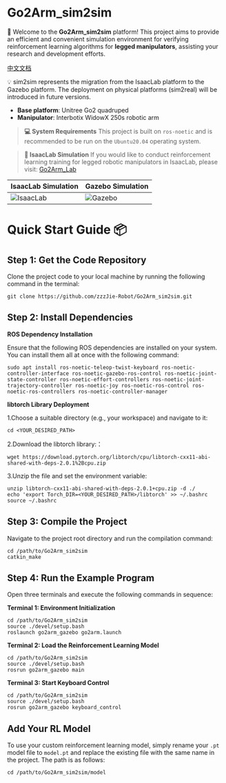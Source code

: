 # Go2Arm_sim2sim
🚀 Welcome to the **Go2Arm_sim2sim** platform! This project aims to provide an efficient and convenient simulation environment for verifying reinforcement learning algorithms for **legged manipulators**, assisting your research and development efforts.

[中文文档](https://github.com/zzzJie-Robot/Go2Arm_sim2sim/blob/main/README_CN.md "中文文档")

💡 sim2sim represents the migration from the IsaacLab platform to the Gazebo platform. The deployment on physical platforms (sim2real) will be introduced in future versions.

- **Base platform**: Unitree Go2 quadruped
- **Manipulator**: Interbotix WidowX 250s robotic arm

>**💻 System Requirements**
>This project is built on `ros-noetic` and is recommended to be run on the `Ubuntu20.04` operating system.

>**📢 IsaacLab Simulation**
>If you would like to conduct reinforcement learning training for legged robotic manipulators in IsaacLab, please visit:
>[Go2Arm_Lab](https://github.com/zzzJie-Robot/Go2Arm_Lab)

| IsaacLab Simulation | Gazebo Simulation |
|--------------------|-------------------|
| ![IsaacLab](https://github.com/zzzJie-Robot/Go2Arm_Lab/raw/main/video/IsaacLab.gif) | ![Gazebo](https://github.com/zzzJie-Robot/Go2Arm_Lab/raw/main/video/Gazebo.gif) |

# Quick Start Guide 📦
## Step 1: Get the Code Repository
Clone the project code to your local machine by running the following command in the terminal:  
```
git clone https://github.com/zzzJie-Robot/Go2Arm_sim2sim.git
```

## Step 2: Install Dependencies
**ROS Dependency Installation**

Ensure that the following ROS dependencies are installed on your system. You can install them all at once with the following command:
```
sudo apt install ros-noetic-teleop-twist-keyboard ros-noetic-controller-interface ros-noetic-gazebo-ros-control ros-noetic-joint-state-controller ros-noetic-effort-controllers ros-noetic-joint-trajectory-controller ros-noetic-joy ros-noetic-ros-control ros-noetic-ros-controllers ros-noetic-controller-manager
```
**libtorch Library Deployment**

1.Choose a suitable directory (e.g., your workspace) and navigate to it:
```
cd <YOUR_DESIRED_PATH>
```
2.Download the libtorch library:：
```
wget https://download.pytorch.org/libtorch/cpu/libtorch-cxx11-abi-shared-with-deps-2.0.1%2Bcpu.zip
```
3.Unzip the file and set the environment variable:
```
unzip libtorch-cxx11-abi-shared-with-deps-2.0.1+cpu.zip -d ./
echo 'export Torch_DIR=<YOUR_DESIRED_PATH>/libtorch' >> ~/.bashrc
source ~/.bashrc
```

## Step 3: Compile the Project
Navigate to the project root directory and run the compilation command:

```
cd /path/to/Go2Arm_sim2sim
catkin_make
```

## Step 4: Run the Example Program
Open three terminals and execute the following commands in sequence:

**Terminal 1: Environment Initialization**
```
cd /path/to/Go2Arm_sim2sim
source ./devel/setup.bash
roslaunch go2arm_gazebo go2arm.launch
```
**Terminal 2: Load the Reinforcement Learning Model**
```
cd /path/to/Go2Arm_sim2sim
source ./devel/setup.bash
rosrun go2arm_gazebo main
```
**Terminal 3: Start Keyboard Control**
```
cd /path/to/Go2Arm_sim2sim
source ./devel/setup.bash
rosrun go2arm_gazebo keyboard_control
```

## Add Your RL Model
To use your custom reinforcement learning model, simply rename your `.pt` model file to `model.pt` and replace the existing file with the same name in the project. The path is as follows:
```
cd /path/to/Go2Arm_sim2sim/model
```
